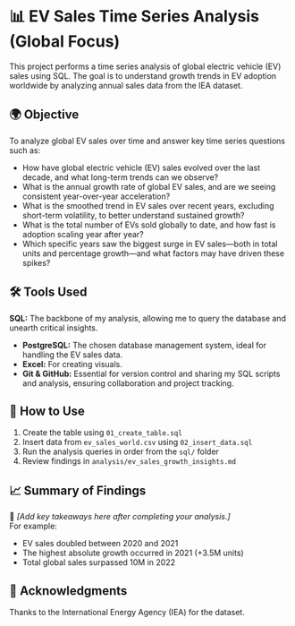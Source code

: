 # 📊 EV Sales Time Series Analysis (Global Focus)

This project performs a time series analysis of global electric vehicle (EV) sales using SQL. The goal is to understand growth trends in EV adoption worldwide by analyzing annual sales data from the IEA dataset.


## 🌍 Objective

To analyze global EV sales over time and answer key time series questions such as:
- How have global electric vehicle (EV) sales evolved over the last decade, and what long-term trends can we observe?
- What is the annual growth rate of global EV sales, and are we seeing consistent year-over-year acceleration?
- What is the smoothed trend in EV sales over recent years, excluding short-term volatility, to better understand sustained growth?
- What is the total number of EVs sold globally to date, and how fast is adoption scaling year after year?
- Which specific years saw the biggest surge in EV sales—both in total units and percentage growth—and what factors may have driven these spikes?


## 🛠️ Tools Used


**SQL:** The backbone of my analysis, allowing me to query the database and unearth critical insights.
- **PostgreSQL:** The chosen database management system, ideal for handling the EV sales data.
- **Excel:** For creating visuals.
- **Git & GitHub:** Essential for version control and sharing my SQL scripts and analysis, ensuring collaboration and project tracking.


## 🧪 How to Use

1. Create the table using `01_create_table.sql`
2. Insert data from `ev_sales_world.csv` using `02_insert_data.sql`
3. Run the analysis queries in order from the `sql/` folder
4. Review findings in `analysis/ev_sales_growth_insights.md`


## 📈 Summary of Findings

📝 *[Add key takeaways here after completing your analysis.]*  
For example:
- EV sales doubled between 2020 and 2021
- The highest absolute growth occurred in 2021 (+3.5M units)
- Total global sales surpassed 10M in 2022


## 🤝 Acknowledgments

Thanks to the International Energy Agency (IEA) for the dataset.

